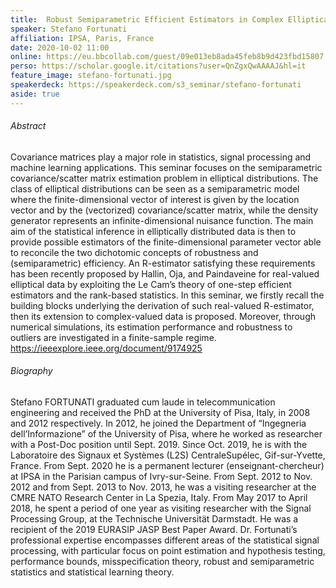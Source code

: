 ```yaml
---
title:  Robust Semiparametric Efficient Estimators in Complex Elliptically Symmetric Distributions
speaker: Stefano Fortunati
affiliation: IPSA, Paris, France
date: 2020-10-02 11:00
online: https://eu.bbcollab.com/guest/09e013eb8ada45feb8b9d423fbd15807
perso: https://scholar.google.it/citations?user=QnZgxQwAAAAJ&hl=it
feature_image: stefano-fortunati.jpg
speakerdeck: https://speakerdeck.com/s3_seminar/stefano-fortunati
aside: true
---
```


<div style="text-align:center">
<script async class="speakerdeck-embed" data-id="7ae0022ece0245d88407f4a4f452ac78" data-ratio="1.33333333333333" src="//speakerdeck.com/assets/embed.js"></script>
</div>

###### Abstract
Covariance matrices play a major role in statistics, signal processing and
machine learning applications. This seminar focuses on the semiparametric
covariance/scatter matrix estimation problem in elliptical distributions. The
class of elliptical distributions can be seen as a semiparametric model where
the finite-dimensional vector of interest is given by the location vector and by
the (vectorized) covariance/scatter matrix, while the density generator
represents an infinite-dimensional nuisance function. The main aim of the
statistical inference in elliptically distributed data is then to provide
possible estimators of the finite-dimensional parameter vector able to reconcile
the two dichotomic concepts of robustness and (semiparametric) efficiency. An
R-estimator satisfying these requirements has been recently proposed by Hallin,
Oja, and Paindaveine for real-valued elliptical data by exploiting the Le Cam’s
theory of one-step efficient estimators and the rank-based statistics. In this
seminar, we firstly recall the building blocks underlying the derivation of such
real-valued R-estimator, then its extension to complex-valued data is proposed.
Moreover, through numerical simulations, its estimation performance and
robustness to outliers are investigated in a finite-sample regime.
https://ieeexplore.ieee.org/document/9174925

###### Biography
Stefano FORTUNATI graduated cum laude in telecommunication engineering and
received the PhD at the University of Pisa, Italy, in 2008 and 2012
respectively. In 2012, he joined the Department of “Ingegneria
dell’Informazione” of the University of Pisa, where he worked as researcher with
a Post-Doc position until Sept. 2019. Since Oct. 2019, he is with the
Laboratoire des Signaux et Systèmes (L2S) CentraleSupélec, Gif-sur-Yvette,
France. From Sept. 2020 he is a permanent lecturer (enseignant-chercheur) at
IPSA in the Parisian campus of Ivry-sur-Seine. From Sept. 2012 to Nov. 2012 and
from Sept. 2013 to Nov. 2013, he was a visiting researcher at the CMRE NATO
Research Center in La Spezia, Italy. From May 2017 to April 2018, he spent a
period of one year as visiting researcher with the Signal Processing Group, at
the Technische Universität Darmstadt. He was a recipient of the 2019 EURASIP
JASP Best Paper Award. Dr. Fortunati’s professional expertise encompasses
different areas of the statistical signal processing, with particular focus on
point estimation and hypothesis testing, performance bounds, misspecification
theory, robust and semiparametric statistics and statistical learning theory.
